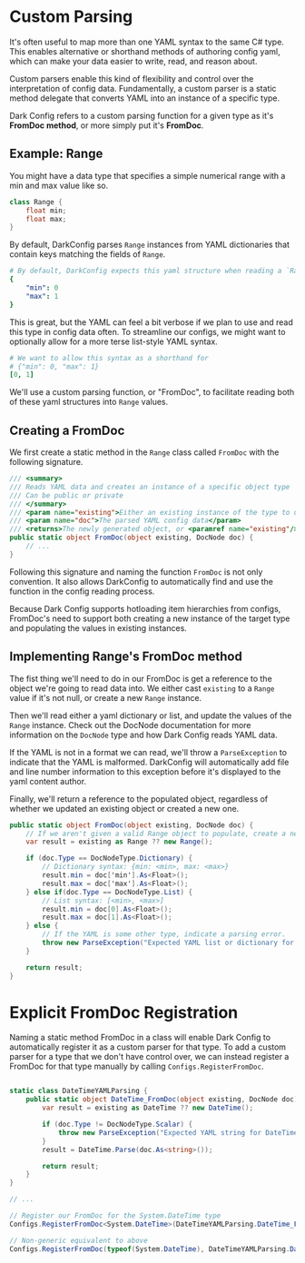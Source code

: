 # Custom Parsing

It's often useful to map more than one YAML syntax to the same C# type. This enables alternative or shorthand methods of authoring config yaml, which can make your data easier to write, read, and reason about.

Custom parsers enable this kind of flexibility and control over the interpretation of config data. Fundamentally, a custom parser is a static method delegate that converts YAML into an instance of a specific type.

Dark Config refers to a custom parsing function for a given type as it's **FromDoc method**, or more simply put it's **FromDoc**.

## Example: Range

You might have a data type that specifies a simple numerical range with a min and max value like so.

```C#
class Range {
    float min;
    float max;
}
```

By default, DarkConfig parses `Range` instances from YAML dictionaries that contain keys matching the fields of `Range`.

```YAML
# By default, DarkConfig expects this yaml structure when reading a `Range` value.
{
    "min": 0
    "max": 1
}
```

This is great, but the YAML can feel a bit verbose if we plan to use and read this type in config data often.  To streamline our configs, we might want to optionally allow for a more terse list-style YAML syntax.

``` YAML
# We want to allow this syntax as a shorthand for
# {"min": 0, "max": 1}
[0, 1]
```
We'll use a custom parsing function, or "FromDoc", to facilitate reading both of these yaml structures into `Range` values.

## Creating a FromDoc

We first create a static method in the `Range` class called `FromDoc` with the following signature.

```C#
/// <summary>
/// Reads YAML data and creates an instance of a specific object type
/// Can be public or private
/// </summary>
/// <param name="existing">Either an existing instance of the type to update, or null if a new instance of the type should be generated.</param>
/// <param name="doc">The parsed YAML config data</param>
/// <returns>The newly generated object, or <paramref name="existing"/></returns>
public static object FromDoc(object existing, DocNode doc) {
    // ...
}
```
Following this signature and naming the function `FromDoc` is not only convention.  It also allows DarkConfig to automatically find and use the function in the config reading process.

Because Dark Config supports hotloading item hierarchies from configs, FromDoc's need to support both creating a new instance of the target type and populating the values in existing instances.

## Implementing Range's FromDoc method

The fist thing we'll need to do in our FromDoc is get a reference to the object we're going to read data into.  We either cast `existing` to a `Range` value if it's not null, or create a new `Range` instance.

Then we'll read either a yaml dictionary or list, and update the values of the `Range` instance.  Check out the DocNode documentation for more information on the `DocNode` type and how Dark Config reads YAML data.

If the YAML is not in a format we can read, we'll throw a `ParseException` to indicate that the YAML is malformed.  DarkConfig will automatically add file and line number information to this exception before it's displayed to the yaml content author.

Finally, we'll return a reference to the populated object, regardless of whether we updated an existing object or created a new one.

```C#
public static object FromDoc(object existing, DocNode doc) {
    // If we aren't given a valid Range object to populate, create a new one.
    var result = existing as Range ?? new Range();

    if (doc.Type == DocNodeType.Dictionary) {
        // Dictionary syntax: {min: <min>, max: <max>}
        result.min = doc['min'].As<Float>();
        result.max = doc['max'].As<Float>();
    } else if(doc.Type == DocNodeType.List) {
        // List syntax: [<min>, <max>]
        result.min = doc[0].As<Float>();
        result.max = doc[1].As<Float>();
    } else {
        // If the YAML is some other type, indicate a parsing error.
        throw new ParseException("Expected YAML list or dictionary for Range values");
    }

    return result;
}
```

# Explicit FromDoc Registration

Naming a static method FromDoc in a class will enable Dark Config to automatically register it as a custom parser for that type.  To add a custom parser for a type that we don't have control over, we can instead register a FromDoc for that type manually by calling `Configs.RegisterFromDoc`.

``` C#

static class DateTimeYAMLParsing {
    public static object DateTime_FromDoc(object existing, DocNode doc) {
        var result = existing as DateTime ?? new DateTime();

        if (doc.Type != DocNodeType.Scalar) {
            throw new ParseException("Expected YAML string for DateTime value")
        }
        result = DateTime.Parse(doc.As<string>());

        return result;
    }
}

// ...

// Register our FromDoc for the System.DateTime type
Configs.RegisterFromDoc<System.DateTime>(DateTimeYAMLParsing.DateTime_FromDoc);

// Non-generic equivalent to above
Configs.RegisterFromDoc(typeof(System.DateTime), DateTimeYAMLParsing.DateTime_FromDoc);
```
